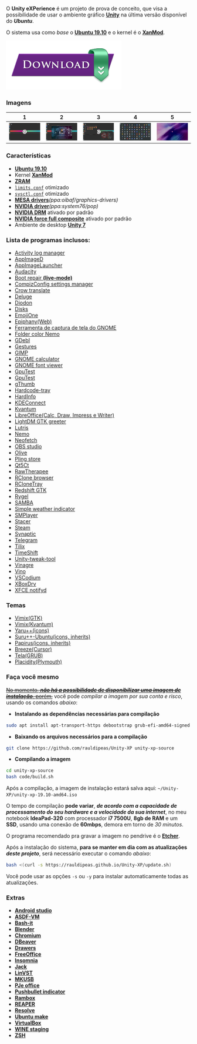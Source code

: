 O **Unity eXPerience** é um projeto de prova de conceito, que visa a possibilidade de usar o ambiente gráfico [**Unity**](https://en.wikipedia.org/wiki/Unity_%28user_interface%29) na última versão disponível do _**Ubuntu**_.

O sistema usa como _base_ o [**Ubuntu 19.10**](https://ubuntu.com) e o kernel é o [**XanMod**](https://xanmod.org/).

[![**downlad**](resources/images/download.png)](https://github.com/rauldipeas/Unity-XP/releases)

### Imagens

1 | 2 | 3 | 4 | 5
-|-|-|-|-
[![desktop](screenshots/desktop.png)](screenshots/desktop.png)|[![epiphany](screenshots/epiphany.png)](screenshots/epiphany.png)|[![tilix+nemo](screenshots/tilix+nemo.png)](screenshots/tilix+nemo.png)|[![apps](screenshots/apps.png)](screenshots/apps.png)|[![plymouth](screenshots/plymouth.png)](screenshots/plymouth.png)|

### Características
 - [**Ubuntu 19.10**](https://ubuntu.com)
 - Kernel [**XanMod**](https://xanmod.org/)
 - [**ZRAM**](https://en.wikipedia.org/wiki/Zram)
 - [`limits.conf`](https://github.com/rauldipeas/Unity-XP/blob/master/code/settings/limits.conf) otimizado
 - [`sysctl.conf`](https://github.com/rauldipeas/Unity-XP/blob/master/code/settings/sysctl.conf) otimizado
 - [**MESA drivers**](https://launchpad.net/~oibaf/+archive/ubuntu/graphics-drivers)_(ppa:oibaf/graphics-drivers)_
 - [**NVIDIA driver**](https://launchpad.net/~system76/+archive/ubuntu/pop)_(ppa:system76/pop)_
 - [**NVIDIA DRM**](https://github.com/rauldipeas/Unity-XP/blob/master/code/settings/nvidia-drm.conf) ativado por padrão
 - [**NVIDIA force full composite**](https://github.com/rauldipeas/Unity-XP/blob/master/code/settings/nvidia-composite.desktop) ativado por padrão
 - Ambiente de desktop [**Unity 7**](https://en.wikipedia.org/wiki/Unity_%28user_interface%29)

### Lista de programas inclusos:
 - [Activity log manager](https://launchpad.net/activity-log-manager)
 - [AppImageD](https://github.com/AppImage/appimaged)
 - [AppImageLauncher](https://github.com/TheAssassin/AppImageLauncher)
 - [Audacity](https://www.audacityteam.org/)
 - [Boot repair **(live-mode)**](https://sourceforge.net/projects/boot-repair/)
 - [CompizConfig settings manager](https://en.wikipedia.org/wiki/Compiz)
 - [Crow translate](https://crow-translate.github.io/)
 - [Deluge](https://www.deluge-torrent.org/)
 - [Diodon](https://launchpad.net/diodon)
 - [Disks](https://wiki.gnome.org/Apps/Disks)
 - [EmojiOne](https://www.joypixels.com/)
 - [Epiphany(Web)](https://wiki.gnome.org/Apps/Web)
 - [Ferramenta de captura de tela do GNOME](https://en.wikipedia.org/wiki/GNOME_Screenshot)
 - [Folder color Nemo](http://foldercolor.tuxfamily.org/)
 - [GDebI](https://launchpad.net/gdebi)
 - [Gestures](https://gitlab.com/cunidev/gestures)
 - [GIMP](https://www.gimp.org/)
 - [GNOME calculator](https://wiki.gnome.org/Apps/Calculator)
 - [GNOME font viewer](https://launchpad.net/ubuntu/+source/gnome-font-viewer)
 - [GpuTest](https://www.geeks3d.com/20140304/gputest-0-7-0-opengl-benchmark-win-linux-osx-new-fp64-opengl-4-test-and-online-gpu-database/)
 - [GpuTest](https://www.geeks3d.com/20140304/gputest-0-7-0-opengl-benchmark-win-linux-osx-new-fp64-opengl-4-test-and-online-gpu-database/)
 - [gThumb](https://wiki.gnome.org/Apps/Gthumb)
 - [Hardcode-tray](https://github.com/bilelmoussaoui/Hardcode-Tray)
 - [HardInfo](https://www.berlios.de/software/hardinfo/)
 - [KDEConnect](https://community.kde.org/KDEConnect)
 - [Kvantum](https://github.com/tsujan/Kvantum/tree/master/Kvantum)
 - [LibreOffice(Calc, Draw, Impress e Writer)](https://pt-br.libreoffice.org/)
 - [LightDM GTK greeter](https://launchpad.net/lightdm-gtk-greeter)
 - [Lutris](https://lutris.net/)
 - [Nemo](https://en.wikipedia.org/wiki/Nemo_%28file_manager%29)
 - [Neofetch](https://github.com/dylanaraps/neofetch)
 - [OBS studio](https://obsproject.com/)
 - [Olive](https://www.olivevideoeditor.org/)
 - [Pling store](https://pling.com)
 - [Qt5Ct](https://sourceforge.net/projects/qt5ct/)
 - [RawTherapee](https://rawtherapee.com/)
 - [RClone browser](https://martins.ninja/RcloneBrowser/)
 - [RCloneTray](https://github.com/dimitrov-adrian/RcloneTray)
 - [Redshift GTK](http://jonls.dk/redshift/)
 - [Rygel](https://wiki.gnome.org/Projects/Rygel/)
 - [SAMBA](https://www.samba.org/)
 - [Simple weather indicator](https://simpleweatherindicator.madadipouya.com/)
 - [SMPlayer](https://www.smplayer.info/en/info)
 - [Stacer](https://oguzhaninan.github.io/Stacer-Web/)
 - [Steam](https://store.steampowered.com/about/)
 - [Synaptic](http://www.nongnu.org/synaptic/)
 - [Telegram](https://telegram.org/)
 - [Tilix](https://gnunn1.github.io/tilix-web/)
 - [TimeShift](https://teejeetech.in/timeshift/)
 - [Unity-tweak-tool](https://launchpad.net/unity-tweak-tool)
 - [Vinagre](https://wiki.gnome.org/Apps/Vinagre/)
 - [Vino](https://help.ubuntu.com/community/VNC/Servers)
 - [VSCodium](https://vscodium.com/)
 - [XBoxDrv](https://xboxdrv.gitlab.io/)
 - [XFCE notifyd](https://docs.xfce.org/apps/notifyd/start)

### Temas
  - [Vimix(GTK)](https://vinceliuice.github.io/theme-vimix.html)
  - [Vimix(Kvantum)](https://github.com/vinceliuice/vimix-kde)
  - [Yaru++(icons)](https://github.com/Bonandry/yaru-plus)
  - [Suru++-Ubuntu(icons, inherits)](https://github.com/Bonandry/suru-plus-ubuntu)
  - [Papirus(icons, inherits)](https://github.com/PapirusDevelopmentTeam/papirus-icon-theme/)
  - [Breeze(Cursor)](https://github.com/KDE/breeze)
  - [Tela(GRUB)](https://github.com/vinceliuice/grub2-themes)
  - [Placidity(Plymouth)](https://www.pling.com/p/1201141/)

### Faça você mesmo
[~~No momento, _**não há a possibilidade de disponibilizar uma imagem de instalação**_, porém,~~](https://github.com/rauldipeas/Unity-XP/releases) você pode _compilar a imagem por sua conta e risco_, usando os comandos _abaixo_:

 - **Instalando as dependências necessárias para compilação**
```bash
sudo apt install apt-transport-https debootstrap grub-efi-amd64-signed mtools squashfs-tools xorriso
```
 - **Baixando os arquivos necessários para a compilação**
```bash
git clone https://github.com/rauldipeas/Unity-XP unity-xp-source
```

 - **Compilando a imagem**
```bash
cd unity-xp-source
bash code/build.sh
```

Após a compilação, a imagem de instalação estará salva aqui: `~/Unity-XP/unity-xp-19.10-amd64.iso`

O tempo de compilação **pode variar**, _**de acordo com a capacidade de processamento do seu hardware e a velocidade da sua internet**_, no meu notebook **IdeaPad-320** com processador **i7 7500U**, **8gb de RAM** e um **SSD**, usando uma conexão de **60mbps**, demora em torno de _30 minutos_.

O programa recomendado pra gravar a imagem no pendrive é o [**Etcher**](https://www.balena.io/etcher/).

Após a instalação do sistema, **para se manter em dia com as atualizações _deste projeto_**, será necessário executar o comando _abaixo_:

```bash
bash <(curl -s https://rauldipeas.github.io/Unity-XP/update.sh)
```

Você pode usar as opções `-s` ou `-y` para instalar automaticamente todas as atualizações.

### Extras
  - [**Android studio**](https://docs.unityxp.tk/extras/android-studio)
  - [**ASDF-VM**](https://docs.unityxp.tk/extras/asdf-vm)  
  - [**Bash-it**](https://docs.unityxp.tk/extras/bash-it)
  - [**Blender**](https://docs.unityxp.tk/extras/blender)
  - [**Chromium**](https://docs.unityxp.tk/extras/chromium)
  - [**DBeaver**](https://docs.unityxp.tk/extras/dbeaver)
  - [**Drawers**](https://docs.unityxp.tk/extras/drawers)
  - [**FreeOffice**](https://docs.unityxp.tk/extras/freeoffice)
  - [**Insomnia**](https://docs.unityxp.tk/extras/insomnia)
  - [**Jack**](https://docs.unityxp.tk/extras/jack)
  - [**LinVST**](https://docs.unityxp.tk/extras/linvst)
  - [**MKUSB**](https://docs.unityxp.tk/extras/mkusb)
  - [**PJe office**](https://docs.unityxp.tk/extras/pjeoffice)
  - [**Pushbullet indicator**](https://docs.unityxp.tk/extras/pushbullet-indicator)
  - [**Rambox**](https://docs.unityxp.tk/extras/rambox)
  - [**REAPER**](https://docs.unityxp.tk/extras/reaper)
  - [**Resolve**](https://docs.unityxp.tk/extras/resolve)
  - [**Ubuntu make**](https://docs.unityxp.tk/extras/ubuntu-make)
  - [**VirtualBox**](https://docs.unityxp.tk/extras/virtualbox)
  - [**WINE staging**](https://docs.unityxp.tk/extras/wine-staging)
  - [**ZSH**](https://docs.unityxp.tk/extras/zsh)